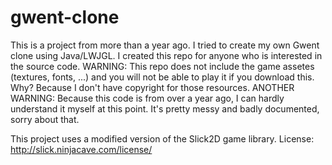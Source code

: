 # gwent-clone

This is a project from more than a year ago. I tried to create my own Gwent clone using Java/LWJGL.
I created this repo for anyone who is interested in the source code.
WARNING: This repo does not include the game assetes (textures, fonts, ...) and you will not be able to play it if you download this.
Why? Because I don't have copyright for those resources.
ANOTHER WARNING: Because this code is from over a year ago, I can hardly understand it myself at this point.
It's pretty messy and badly documented, sorry about that.

This project uses a modified version of the Slick2D game library.
License: http://slick.ninjacave.com/license/
